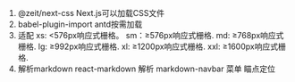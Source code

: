 1. @zeit/next-css
  Next.js可以加载CSS文件
2. babel-plugin-import
  antd按需加载
3. 适配
  xs: <576px响应式栅格。
  sm：≥576px响应式栅格.
  md: ≥768px响应式栅格.
  lg: ≥992px响应式栅格.
  xl: ≥1200px响应式栅格.
  xxl: ≥1600px响应式栅格.
4. 解析markdown
  react-markdown  解析
  markdown-navbar  菜单  瞄点定位